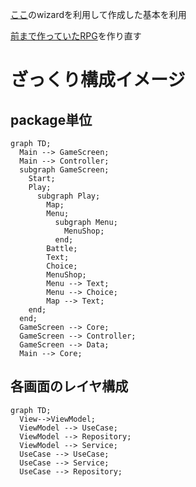 [ここ](https://kmp.jetbrains.com/)のwizardを利用して作成した基本を利用

[前まで作っていたRPG](https://github.com/sbkinoko/RPG_Engine)を作り直す

# ざっくり構成イメージ
## package単位
```mermaid
graph TD;
  Main --> GameScreen;
  Main --> Controller;
  subgraph GameScreen;
    Start;
    Play;
      subgraph Play;
        Map;
        Menu;
          subgraph Menu;
            MenuShop;
          end;
        Battle;
        Text;
        Choice;
        MenuShop;
        Menu --> Text;
        Menu --> Choice;
        Map --> Text;
    end;
  end;
  GameScreen --> Core;
  GameScreen --> Controller;
  GameScreen --> Data;
  Main --> Core;
```

## 各画面のレイヤ構成

```mermaid
graph TD;
  View-->ViewModel;
  ViewModel --> UseCase;
  ViewModel --> Repository;
  ViewModel --> Service;
  UseCase --> UseCase;
  UseCase --> Service;
  UseCase --> Repository;
```

